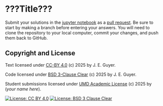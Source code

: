 # ???Title???

Submit your solutions in the [jupyter notebook](???.ipynb) as a [pull request][pull request].
Be sure to start by making a branch before entering your answers.
You will need to clone the repository to your local computer, commit your changes, and push them back to GitHub.

## Copyright and License

Text licensed under [CC-BY 4.0](LICENSE/CC-BY-4.0.md) (c) 2025 by J. E. Guyer.

Code licensed under [BSD 3-Clause Clear](LICENSE/BSD3CLAUSE.md) (c) 2025 by J. E. Guyer.

Student submissions licensed under [UMD Academic License](LICENSE/UMDACADEMIC.md) (c) 2025 by (*your name here*).

[![License: CC BY 4.0](https://img.shields.io/badge/License-CC%20BY%204.0-lightgrey.svg)](https://creativecommons.org/licenses/by/4.0/)
[![License: BSD 3 Clause Clear](https://img.shields.io/badge/License-BSD%203%20Clause%20Clear-lightgrey.svg)](https://choosealicense.com/licenses/bsd-3-clause-clear/)

[pull request]: https://docs.github.com/en/pull-requests/collaborating-with-pull-requests/proposing-changes-to-your-work-with-pull-requests/about-pull-requests
[CC-BY 4.0]: https://creativecommons.org/licenses/by/4.0/legalcode.txt
